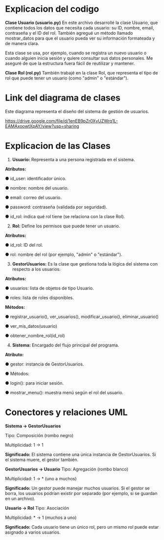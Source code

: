 # Explicacion del codigo

**Clase Usuario (usuario.py)**
En este archivo desarrollé la clase Usuario, que contiene todos los datos que necesita cada usuario: su ID, nombre, email, contraseña y el ID del rol. También agregué un método llamado mostrar_datos para que el usuario pueda ver su información formateada y de manera clara.

Esta clase se usa, por ejemplo, cuando se registra un nuevo usuario o cuando alguien inicia sesión y quiere consultar sus datos personales. Me aseguré de que la estructura fuera fácil de reutilizar y mantener.

**Clase Rol (rol.py)**
También trabajé en la clase Rol, que representa el tipo de rol que puede tener un usuario (como "admin" o "estándar").

# Link del diagrama de clases

Este diagrama representa el diseño del sistema de gestión de usuarios.

https://drive.google.com/file/d/1enEB9pZr0XyUZWrq1L-EAMAxoowtXpAY/view?usp=sharing

# Explicacion de las Clases

1. **Usuario:**
Representa a una persona registrada en el sistema.

**Atributos:**

● id_user: identificador único.

● nombre: nombre del usuario.

● email: correo del usuario.

● password: contraseña (validada por seguridad).

● id_rol: indica qué rol tiene (se relaciona con la clase Rol).

2. **Rol:**
Define los permisos que puede tener un usuario.

**Atributos:**

● id_rol: ID del rol.

● rol: nombre del rol (por ejemplo, "admin" o "estándar").

3. **GestorUsuarios:**
Es la clase que gestiona toda la lógica del sistema con respecto a los usuarios.

**Atributos:**

● usuarios: lista de objetos de tipo Usuario.

● roles: lista de roles disponibles.

**Métodos:**

● registrar_usuario(), ver_usuarios(), modificar_usuario(),          eliminar_usuario()

● ver_mis_datos(usuario)

● obtener_nombre_rol(id_rol)

4. **Sistema:**
Encargado del flujo principal del programa.

**Atributo:**

● gestor: instancia de GestorUsuarios.

● Métodos:

● login(): para iniciar sesión.

● mostrar_menu(): muestra menú según el rol del usuario.

# Conectores y relaciones UML

 **Sistema → GestorUsuarios**

Tipo: Composición (rombo negro)

Multiplicidad: 1 → 1

**Significado:** El sistema contiene una única instancia de GestorUsuarios. Si el sistema muere, el gestor también.

 **GestorUsuarios → Usuario**
Tipo: Agregación (rombo blanco)

Multiplicidad: 1 → * (uno a muchos)

**Significado:** Un gestor puede manejar muchos usuarios. Si el gestor se borra, los usuarios podrían existir por separado (por ejemplo, si se guardan en un archivo).

 **Usuario → Rol**
Tipo: Asociación

Multiplicidad: * → 1 (muchos a uno)

**Significado:** Cada usuario tiene un único rol, pero un mismo rol puede estar asignado a varios usuarios.
